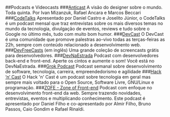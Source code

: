 ##Podcasts e Videocasts
###[Anticast](http://www.b9.com.br/podcasts/anticast)
A visão do designer sobre o mundo. Toda quinta. Por Ivan Mizanzuk, Rafael Ancara e Marcos Beccari
###[CodeTalks](http://www.codetalks.net/)
Apresentado por Daniel Castro e Joselito Júnior, o CodeTalks é um podcast mensal que traz entrevistas sobre os mais diversos temas no mundo da tecnologia, divulgação de eventos, reviews e tudo sobre o Google no último mês, tudo com muito bom humor.
###[DevCast](http://www.youtube.com/user/DevCastVideos)
O DevCast é uma comunidade que promove palestras ao-vivo todas as terças-feiras as 22h, sempre com conteúdo relacionado a desenvolvimento web.
###[DevFreeCasts](http://devfreecasts.org) (em inglês)
Uma grande coleção de screencasts grátis para desenvolvedores.
###[DevNaEstrada](http://devnaestrada.com.br/)
Podcast com desenvolvedores back-end e front-end. Aperte os cintos e aumente o som!
Você está no DevNaEstrada.
###[Grok Podcast](http://www.grokpodcast.com/)
Podcast semanal sobre desenvolvimento de software, tecnologia, carreira, empreendedorismo e agilidade
###[Hack ‘n’ Cast](http://hackncast.org/)
O Hack 'n' Cast é um podcast sobre tecnologia em geral mas sempre mais voltado para o Open Source, Software Livre, GNU/Linux e programação.
###[ZOFE - Zone of Front-end](http://zofe.com.br)
Podcast com enfoque no desenvolvimento front-end da web. Sempre trazendo novidades, entrevistas, eventos e multiplicando conhecimento. Este podcast é apresentado por Daniel Filho e co-apresentado por Almir Filho, Bruno Passos, Caio Gondim e Rafael Rinaldi.
